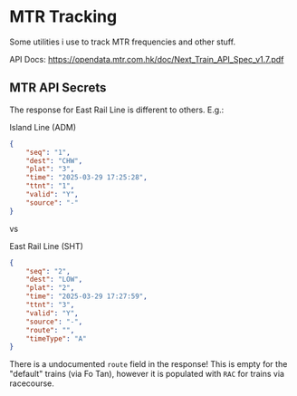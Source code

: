 # MTR Tracking

Some utilities i use to track MTR frequencies and other stuff.

API Docs: https://opendata.mtr.com.hk/doc/Next_Train_API_Spec_v1.7.pdf

## MTR API Secrets

The response for East Rail Line is different to others. E.g.:

Island Line (ADM)
```json
{
    "seq": "1",
    "dest": "CHW",
    "plat": "3",
    "time": "2025-03-29 17:25:28",
    "ttnt": "1",
    "valid": "Y",
    "source": "-"
}
```

vs

East Rail Line (SHT)
```json
{
    "seq": "2",
    "dest": "LOW",
    "plat": "2",
    "time": "2025-03-29 17:27:59",
    "ttnt": "3",
    "valid": "Y",
    "source": "-",
    "route": "",
    "timeType": "A"
}
```

There is a undocumented `route` field in the response! This is empty for the "default" trains (via Fo Tan), however it is populated with `RAC` for trains via racecourse.
